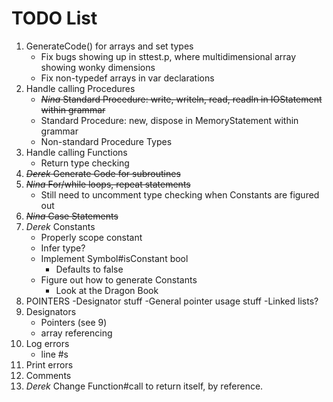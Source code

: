 # TODO List

1. GenerateCode() for arrays and set types
    - Fix bugs showing up in sttest.p, where multidimensional array showing wonky dimensions
	- Fix non-typedef arrays in var declarations 
2. Handle calling Procedures
	- <s> _Nina_ Standard Procedure: write, writeln, read, readln in IOStatement within grammar </s>
	- Standard Procedure: new, dispose in MemoryStatement within grammar
	- Non-standard Procedure Types
3. Handle calling Functions
	- Return type checking
4. ~~_Derek_ Generate Code for subroutines~~
5. ~~_Nina_ For/while loops, repeat statements~~
	- Still need to uncomment type checking when Constants are figured out
6. ~~_Nina_ Case Statements~~
7. _Derek_ Constants
	- Properly scope constant
	- Infer type?
    - Implement Symbol#isConstant bool
        - Defaults to false
    - Figure out how to generate Constants
        - Look at the Dragon Book
8. POINTERS
	-Designator stuff
	-General pointer usage stuff
	-Linked lists?
9. Designators 
	- Pointers (see 9)
	- array referencing      
10. Log errors
	- line #s
11. Print errors
12. Comments
13. _Derek_ Change Function#call to return itself, by reference.
